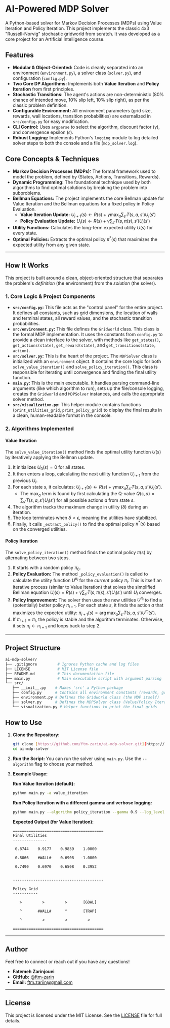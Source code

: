 # AI-Powered MDP Solver

A Python-based solver for Markov Decision Processes (MDPs) using Value Iteration and Policy Iteration. This project implements the classic 4x3 "Russell-Norvig" stochastic gridworld from scratch. It was developed as a core project for an Artificial Intelligence course.

## Features

* **Modular & Object-Oriented:** Code is cleanly separated into an environment (`environment.py`), a solver class (`solver.py`), and configuration (`config.py`).
* **Two Core DP Algorithms:** Implements both **Value Iteration** and **Policy Iteration** from first principles.
* **Stochastic Transitions:** The agent's actions are non-deterministic (80% chance of intended move, 10% slip left, 10% slip right), as per the classic problem definition.
* **Configurable Environment:** All environment parameters (grid size, rewards, wall locations, transition probabilities) are externalized in `src/config.py` for easy modification.
* **CLI Control:** Uses `argparse` to select the algorithm, discount factor ($\gamma$), and convergence epsilon ($\epsilon$).
* **Robust Logging:** Implements Python's `logging` module to log detailed solver steps to both the console and a file (`mdp_solver.log`).

## Core Concepts & Techniques

* **Markov Decision Processes (MDPs):** The formal framework used to model the problem, defined by (States, Actions, Transitions, Rewards).
* **Dynamic Programming:** The foundational technique used by both algorithms to find optimal solutions by breaking the problem into subproblems.
* **Bellman Equations:** The project implements the core Bellman update for Value Iteration and the Bellman equations for a fixed policy in Policy Evaluation.
    * **Value Iteration Update:** $U_{i+1}(s) \leftarrow R(s) + \gamma \max_{a} \sum_{s'} T(s, a, s') U_i(s')$
    * **Policy Evaluation Update:** $U_i(s) \leftarrow R(s) + \gamma \sum_{s'} T(s, \pi(s), s') U_i(s')$
* **Utility Functions:** Calculates the long-term expected utility $U(s)$ for every state.
* **Optimal Policies:** Extracts the optimal policy $\pi^*(s)$ that maximizes the expected utility from any given state.

---

## How It Works

This project is built around a clean, object-oriented structure that separates the problem's *definition* (the environment) from the *solution* (the solver).

### 1. Core Logic & Project Components

* **`src/config.py`:** This file acts as the "control panel" for the entire project. It defines all constants, such as grid dimensions, the location of walls and terminal states, all reward values, and the stochastic transition probabilities.
* **`src/environment.py`:** This file defines the `Gridworld` class. This class is the formal MDP implementation. It uses the constants from `config.py` to provide a clean interface to the solver, with methods like `get_states()`, `get_actions(state)`, `get_reward(state)`, and `get_transitions(state, action)`.
* **`src/solver.py`:** This is the heart of the project. The `MDPSolver` class is initialized with an `environment` object. It contains the core logic for both `solve_value_iteration()` and `solve_policy_iteration()`. This class is responsible for iterating until convergence and finding the final utility function.
* **`main.py`:** This is the main executable. It handles parsing command-line arguments (like which algorithm to run), sets up the file/console logging, creates the `Gridworld` and `MDPSolver` instances, and calls the appropriate solver method.
* **`src/visualization.py`:** This helper module contains functions (`print_utilities_grid`, `print_policy_grid`) to display the final results in a clean, human-readable format in the console.

### 2. Algorithms Implemented

#### Value Iteration
The `solve_value_iteration()` method finds the optimal utility function $U(s)$ by iteratively applying the Bellman update.

1.  It initializes $U_0(s) = 0$ for all states.
2.  It then enters a loop, calculating the next utility function $U_{i+1}$ from the previous $U_i$.
3.  For each state $s$, it calculates: $U_{i+1}(s) \leftarrow R(s) + \gamma \max_{a} \sum_{s'} T(s, a, s') U_i(s')$.
    * The $\max_{a}$ term is found by first calculating the Q-value $Q(s, a) = \sum_{s'} T(s, a, s') U_i(s')$ for all possible actions $a$ from state $s$.
4.  The algorithm tracks the maximum change in utility ($\delta$) during an iteration.
5.  The loop terminates when $\delta < \epsilon$, meaning the utilities have stabilized.
6.  Finally, it calls `_extract_policy()` to find the optimal policy $\pi^*(s)$ based on the converged utilities.

#### Policy Iteration
The `solve_policy_iteration()` method finds the optimal policy $\pi(s)$ by alternating between two steps.

1.  It starts with a random policy $\pi_0$.
2.  **Policy Evaluation:** The method `_policy_evaluation()` is called to calculate the utility function $U^{\pi_i}$ for the *current* policy $\pi_i$. This is itself an iterative process (similar to Value Iteration) that solves the simplified Bellman equation $U_i(s) = R(s) + \gamma \sum_{s'} T(s, \pi(s), s') U_i(s')$ until $U_i$ converges.
3.  **Policy Improvement:** The solver then uses the new utilities $U^{\pi_i}$ to find a (potentially) better policy $\pi_{i+1}$. For each state $s$, it finds the action $a$ that maximizes the expected utility: $\pi_{i+1}(s) = \arg\max_{a} \sum_{s'} T(s, a, s') U^{\pi_i}(s')$.
4.  If $\pi_{i+1} = \pi_i$, the policy is stable and the algorithm terminates. Otherwise, it sets $\pi_i \leftarrow \pi_{i+1}$ and loops back to step 2.

---

## Project Structure
 ```bash
ai-mdp-solver/
├── .gitignore         # Ignores Python cache and log files
├── LICENSE            # MIT License file
├── README.md          # This documentation file
├── main.py            # Main executable script with argument parsing
└── src/
    ├── __init__.py    # Makes 'src' a Python package
    ├── config.py      # Contains all environment constants (rewards, grid size, etc.)
    ├── environment.py # Defines the Gridworld class (the MDP itself)
    ├── solver.py      # Defines the MDPSolver class (Value/Policy Iteration)
    └── visualization.py # Helper functions to print the final grids
   ```

## How to Use

1.  **Clone the Repository:**
    ```bash
    git clone [https://github.com/ftm-zarin/ai-mdp-solver.git](https://github.com/ftm-zarin/ai-mdp-solver.git)
    cd ai-mdp-solver
    ```

2.  **Run the Script:**
    You can run the solver using `main.py`. Use the `--algorithm` flag to choose your method.

3.  **Example Usage:**

    **Run Value Iteration (default):**
    ```bash
    python main.py -a value_iteration
    ```

    **Run Policy Iteration with a different gamma and verbose logging:**
    ```bash
    python main.py --algorithm policy_iteration --gamma 0.9 --log_level DEBUG
    ```

    **Expected Output (for Value Iteration):**
    ```
    ========================================
    Final Utilities
    ---------------

     0.8744    0.9177    0.9839    1.0000

     0.8066    #WALL#    0.6908   -1.0000

     0.7490    0.6970    0.6508    0.3952


    ----------------------------------------

    Policy Grid
    -----------

       >         >         >       [GOAL]

       ^       #WALL#      ^       [TRAP]

       ^         <         <         <

    ========================================
    ```

---

## Author

Feel free to connect or reach out if you have any questions!

* **Fatemeh Zarinjouei**
* **GitHub:** [@ftm-zarin](https://github.com/ftm-zarin)
* **Email:** [ftm.zariin@gmail.com](mailto:ftm.zariin@gmail.com)

---

## License

This project is licensed under the MIT License. See the [LICENSE](LICENSE) file for full details.
